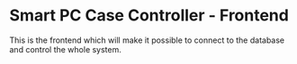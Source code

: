# Smart PC Case Controller - Frontend
This is the frontend which will make it possible to connect to the database and control the whole system.
